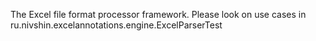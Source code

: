 The Excel file format processor framework.
Please look on use cases in ru.nivshin.excelannotations.engine.ExcelParserTest